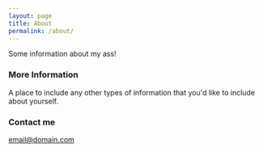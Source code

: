 ```yaml
---
layout: page
title: About
permalink: /about/
---
```


Some information about my ass!

### More Information

A place to include any other types of information that you'd like to include about yourself.

### Contact me

[email@domain.com](mailto:email@domain.com)
